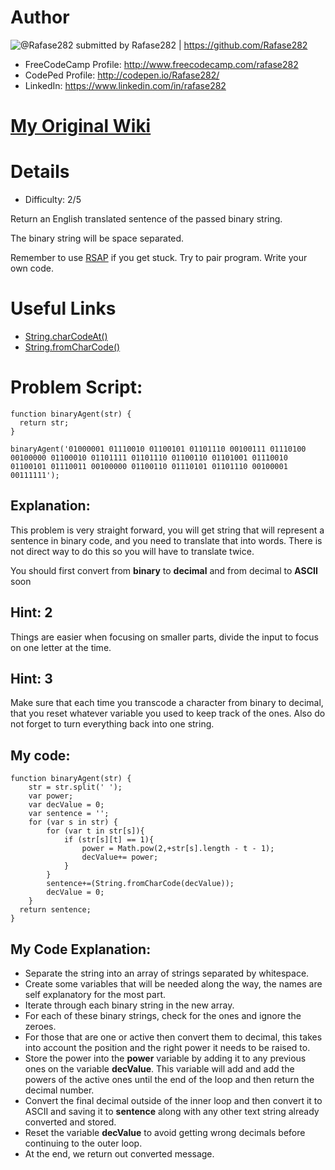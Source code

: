 # Author

![@Rafase282](https://avatars0.githubusercontent.com/Rafase282?&s=128) submitted by Rafase282 | https://github.com/Rafase282

* FreeCodeCamp Profile: http://www.freecodecamp.com/rafase282
* CodePed Profile: http://codepen.io/Rafase282/
* LinkedIn: https://www.linkedin.com/in/rafase282

# [My Original Wiki](http://rafase282.github.io/My-FreeCodeCamp-Code/)

# Details

* Difficulty: 2/5

Return an English translated sentence of the passed binary string.

The binary string will be space separated.

Remember to use [RSAP](http://www.freecodecamp.com/field-guide/how-do-i-get-help-when-I-get-stuck) if you get stuck. Try to pair program. Write your own code.

# Useful Links

* [String.charCodeAt()](https://developer.mozilla.org/en-US/docs/Web/JavaScript/Reference/Global_Objects/String/charCodeAt)
* [String.fromCharCode()](https://developer.mozilla.org/en-US/docs/Web/JavaScript/Reference/Global_Objects/String/fromCharCode)

# Problem Script:

```
function binaryAgent(str) {
  return str;
}

binaryAgent('01000001 01110010 01100101 01101110 00100111 01110100 00100000 01100010 01101111 01101110 01100110 01101001 01110010 01100101 01110011 00100000 01100110 01110101 01101110 00100001 00111111');
```

## Explanation:

This problem is very straight forward, you will get string that will represent a sentence in binary code, and you need to translate that into words. There is not direct way to do this so you will have to translate twice.

You should first convert from **binary** to **decimal** and from decimal to **ASCII**
soon

## Hint: 2
Things are easier when focusing on smaller parts, divide the input to focus on one letter at the time.

## Hint: 3
Make sure that each time you transcode a character from binary to decimal, that you reset whatever variable you used to keep track of the ones. Also do not forget to turn everything back into one string.

## My code:

```
function binaryAgent(str) {
    str = str.split(' ');
    var power;
    var decValue = 0;
    var sentence = '';
    for (var s in str) {
        for (var t in str[s]){
            if (str[s][t] == 1){
                power = Math.pow(2,+str[s].length - t - 1);
                decValue+= power;
            }
        }
        sentence+=(String.fromCharCode(decValue));
        decValue = 0;
    }
  return sentence;
}
```
## My Code Explanation:

* Separate the string into an array of strings separated by whitespace.
* Create some variables that will be needed along the way, the names are self explanatory for the most part.
* Iterate through each binary string in the new array.
* For each of these binary strings, check for the ones and ignore the zeroes.
* For those that are one or active then convert them to decimal, this takes into account the position and the right power it needs to be raised to.
* Store the power into the **power** variable by adding it to any previous ones on the variable **decValue**. This variable will add and add the powers of the active ones until the end of the loop and then return the decimal number.
* Convert the final decimal outside of the inner loop and then convert it to ASCII and saving it to **sentence** along with any other text string already converted and stored.
* Reset the variable **decValue** to avoid getting wrong decimals before continuing to the outer loop.
* At the end, we return out converted message.